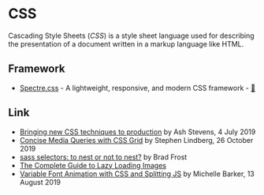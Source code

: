 # CSS

Cascading Style Sheets (<dfn>CSS</dfn>) is a style sheet language used for describing the presentation of a document written in a markup language like HTML.

## Framework

-   [Spectre.css](https://picturepan2.github.io/spectre/) - A lightweight, responsive, and modern CSS framework - [:octopus:](https://github.com/picturepan2/spectre "Spectre.css on GitHub")

## Link

-   [Bringing new CSS techniques to production](https://sidigital.co/blog/bringing-new-css-techniques-to-production) by Ash Stevens, 4 July 2019
-   [Concise Media Queries with CSS Grid](https://thoughtbot.com/blog/concise-media-queries-with-css-grid) by Stephen Lindberg, 26 October 2019
-   [sass selectors: to nest or not to nest?](http://bradfrost.com/blog/post/sass-selectors-to-nest-or-not-to-nest/) by Brad Frost
-   [The Complete Guide to Lazy Loading Images](https://css-tricks.com/the-complete-guide-to-lazy-loading-images/)
-   [Variable Font Animation with CSS and Splitting JS](https://css-irl.info/variable-font-animation-with-css-and-splitting-js/) by Michelle Barker, 13 August 2019
